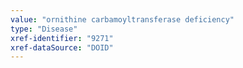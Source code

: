 ```yaml
---
value: "ornithine carbamoyltransferase deficiency"
type: "Disease"
xref-identifier: "9271"
xref-dataSource: "DOID"
---
```

